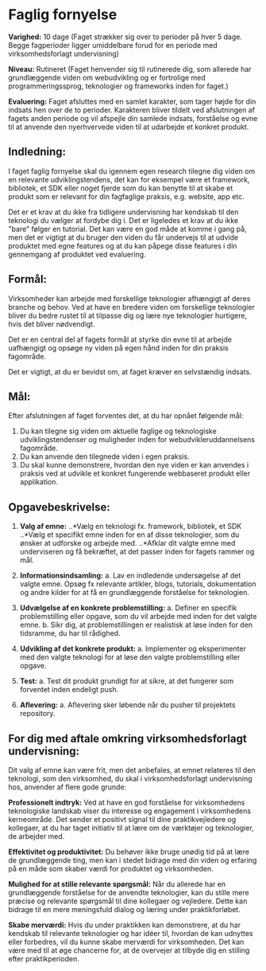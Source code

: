 # Faglig fornyelse

**Varighed:** 
10 dage (Faget strækker sig over to perioder på hver 5 dage. Begge fagperioder ligger umiddelbare forud for en periode med virksomhedsforlagt undervisning)

**Niveau:**
Rutineret (Faget henvender sig til rutinerede dig, som allerede har grundlæggende viden om webudvikling og er fortrolige med programmeringssprog, teknologier og frameworks inden for faget.)

**Evaluering:**
Faget afsluttes med en samlet karakter, som tager højde for din indsats hen over de to perioder. Karakteren bliver tildelt ved afslutningen af fagets anden periode og vil afspejle din samlede indsats, forståelse og evne til at anvende den nyerhvervede viden til at udarbejde et konkret produkt.


## Indledning:
I faget faglig fornyelse skal du igennem egen research tilegne dig viden om en relevante udviklingstendens, det kan for eksempel være et framework, bibliotek, et SDK eller noget fjerde som du kan benytte til at skabe et produkt som er relevant for din fagfaglige praksis, e.g. website, app etc.

Det er et krav at du ikke fra tidligere undervisning har kendskab til den teknologi du vælger at fordybe dig i.
Det er ligeledes et krav at du ikke "bare" følger en tutorial. Det kan være en god måde at komme i gang på, men det er vigtigt at du bruger den viden du får undervejs til at udvide produktet med egne features og at du kan påpege disse features i din gennemgang af produktet ved evaluering.


## Formål:
Virksomheder kan arbejde med forskellige teknologier afhængigt af deres branche og behov. Ved at have en bredere viden om forskellige teknologier bliver du bedre rustet til at tilpasse dig og lære nye teknologier hurtigere, hvis det bliver nødvendigt.

Det er en central del af fagets formål at styrke din evne til at arbejde uafhængigt og opsøge ny viden på egen hånd inden for din praksis fagområde. 

Det er vigtigt, at du er bevidst om, at faget kræver en selvstændig indsats.


## Mål:
Efter afslutningen af faget forventes det, at du har opnået følgende mål:

1.	Du kan tilegne sig viden om aktuelle faglige og teknologiske udviklingstendenser og muligheder inden for webudvikleruddannelsens fagområde.
2.	Du kan anvende den tilegnede viden i egen praksis. 
3.	Du skal kunne demonstrere, hvordan den nye viden er kan anvendes i praksis ved at udvikle et konkret fungerende webbaseret produkt eller applikation.


## Opgavebeskrivelse:

1.	**Valg af emne:**
   ..*Vælg en teknologi fx. framework, bibliotek, et SDK
  	..*Vælg et specifikt emne inden for en af disse teknologier, som du ønsker at udforske og arbejde med.
  	..*Afklar dit valgte emne med underviseren og få bekræftet, at det passer inden for fagets rammer og mål.

4.	**Informationsindsamling:**
a.	Lav en indledende undersøgelse af det valgte emne. Opsøg fx relevante artikler, blogs, tutorials, dokumentation og andre kilder for at få en grundlæggende forståelse for teknologien.

5.	**Udvælgelse af en konkrete problemstilling:**
a.	Definer en specifik problemstilling eller opgave, som du vil arbejde med inden for det valgte emne.
b.	Sikr dig, at problemstillingen er realistisk at løse inden for den tidsramme, du har til rådighed.

6.	**Udvikling af det konkrete produkt:**
a.	Implementer og eksperimenter med den valgte teknologi for at løse den valgte problemstilling eller opgave.

7.	**Test:**
a.	Test dit produkt grundigt for at sikre, at det fungerer som forventet inden endeligt push.

8.	**Aflevering:**
a.	Aflevering sker løbende når du pusher til projektets repository. 


## For dig med aftale omkring virksomhedsforlagt undervisning:

Dit valg af emne kan være frit, men det anbefales, at emnet relateres til den teknologi, som den virksomhed, du skal i virksomhedsforlagt undervisning hos, anvender af flere gode grunde:

**Professionelt indtryk:**
Ved at have en god forståelse for virksomhedens teknologiske landskab viser du interesse og engagement i virksomhedens kerneområde. Det sender et positivt signal til dine praktikvejledere og kollegaer, at du har taget initiativ til at lære om de værktøjer og teknologier, de arbejder med.

**Effektivitet og produktivitet:** 
Du behøver ikke bruge unødig tid på at lære de grundlæggende ting, men kan i stedet bidrage med din viden og erfaring på en måde som skaber værdi for produktet og virksomheden.

**Mulighed for at stille relevante spørgsmål:**
Når du allerede har en grundlæggende forståelse for de anvendte teknologier, kan du stille mere præcise og relevante spørgsmål til dine kollegaer og vejledere. Dette kan bidrage til en mere meningsfuld dialog og læring under praktikforløbet.

**Skabe merværdi:** 
Hvis du under praktikken kan demonstrere, at du har kendskab til relevante teknologier og har idéer til, hvordan de kan udnyttes eller forbedres, vil du kunne skabe merværdi for virksomheden. Det kan være med til at øge chancerne for, at de overvejer at tilbyde dig en stilling efter praktikperioden.
